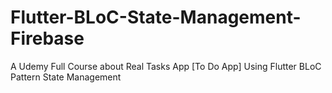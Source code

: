 # Flutter-BLoC-State-Management-Firebase
A Udemy Full Course about Real Tasks App [To Do App] Using Flutter BLoC Pattern State Management
